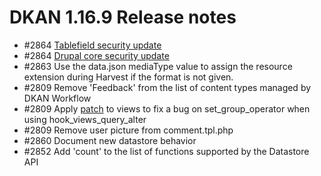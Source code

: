 # DKAN 1.16.9 Release notes

- #2864 [Tablefield security update](https://www.drupal.org/sa-contrib-2019-045)
- #2864 [Drupal core security update](https://www.drupal.org/sa-core-2019-005)
- #2863 Use the data.json mediaType value to assign the resource extension during Harvest if the format is not given.
- #2809 Remove 'Feedback' from the list of content types managed by DKAN Workflow
- #2809 Apply [patch](https://www.drupal.org/node/2543562) to views to fix a bug on set_group_operator when using hook_views_query_alter
- #2809 Remove user picture from comment.tpl.php
- #2860 Document new datastore behavior
- #2852 Add 'count' to the list of functions supported by the Datastore API